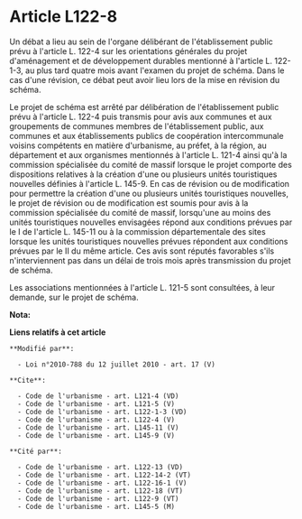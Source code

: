 # Article L122-8

Un débat a lieu au sein de l'organe délibérant de l'établissement public prévu à l'article L. 122-4 sur les orientations
générales du projet d'aménagement et de développement durables mentionné à l'article L. 122-1-3, au plus tard quatre mois
avant l'examen du projet de schéma. Dans le cas d'une révision, ce débat peut avoir lieu lors de la mise en révision du
schéma. 

Le projet de schéma est arrêté par délibération de l'établissement public prévu à l'article L. 122-4 puis transmis pour avis
aux communes et aux groupements de communes membres de l'établissement public, aux communes et aux établissements publics de
coopération intercommunale voisins compétents en matière d'urbanisme, au préfet, à la région, au département et aux
organismes mentionnés à l'article L. 121-4 ainsi qu'à la commission spécialisée du comité de massif lorsque le projet
comporte des dispositions relatives à la création d'une ou plusieurs unités touristiques nouvelles définies à l'article L.
145-9. En cas de révision ou de modification pour permettre la création d'une ou plusieurs unités touristiques nouvelles, le
projet de révision ou de modification est soumis pour avis à la commission spécialisée du comité de massif, lorsqu'une au
moins des unités touristiques nouvelles envisagées répond aux conditions prévues par le I de l'article L. 145-11 ou à la
commission départementale des sites lorsque les unités touristiques nouvelles prévues répondent aux conditions prévues par le
II du même article. Ces avis sont réputés favorables s'ils n'interviennent pas dans un délai de trois mois après transmission
du projet de schéma. 

Les associations mentionnées à l'article L. 121-5 sont consultées, à leur demande, sur le projet de schéma.

**Nota:**



**Liens relatifs à cet article**

	**Modifié par**:

	  - Loi n°2010-788 du 12 juillet 2010 - art. 17 (V)

	**Cite**:

	  - Code de l'urbanisme - art. L121-4 (VD)
	  - Code de l'urbanisme - art. L121-5 (V)
	  - Code de l'urbanisme - art. L122-1-3 (VD)
	  - Code de l'urbanisme - art. L122-4 (V)
	  - Code de l'urbanisme - art. L145-11 (V)
	  - Code de l'urbanisme - art. L145-9 (V)

	**Cité par**:

	  - Code de l'urbanisme - art. L122-13 (VD)
	  - Code de l'urbanisme - art. L122-14-2 (VT)
	  - Code de l'urbanisme - art. L122-16-1 (V)
	  - Code de l'urbanisme - art. L122-18 (VT)
	  - Code de l'urbanisme - art. L122-9 (VT)
	  - Code de l'urbanisme - art. L145-5 (M)
